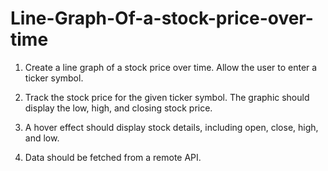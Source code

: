 # Line-Graph-Of-a-stock-price-over-time
1. Create a line graph of a stock price over time. Allow the user to enter a ticker symbol. 

2. Track the stock price for the given ticker symbol. The graphic should display the low, high, and closing stock price. 
 
3. A hover effect should display stock details, including open, close, high, and low. 
 
4. Data should be fetched from a remote API.
